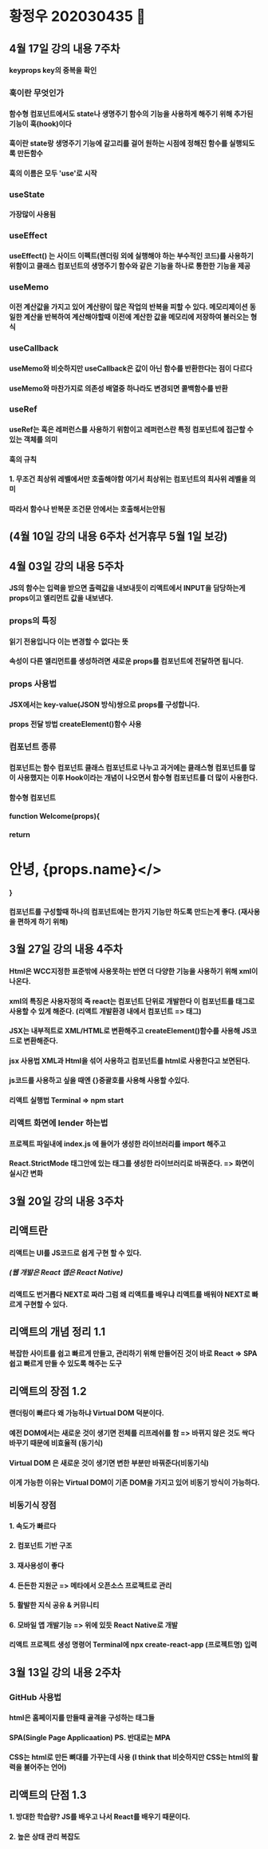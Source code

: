 # 황정우 202030435 🔔
## 4월 17일 강의 내용 7주차 
#### keyprops key의 중복을 확인

### 훅이란 무엇인가

#### 함수형 컴포넌트에서도 state나 생명주기 함수의 기능을 사용하게 해주기 위해 추가된 기능이 훅(hook)이다
#### 훅이란 state랑 생명주기 기능에 갈고리를 걸어 원하는 시점에 정해진 함수를 실행되도록 만든함수
#### 훅의 이름은 모두 'use'로 시작

### useState
#### 가장많이 사용됨

### useEffect 
#### useEffect() 는 사이드 이펙트(렌더링 외에 실행해야 하는 부수적인 코드)를 사용하기 위함이고 클래스 컴포넌트의 생명주기 함수와 같은 기능을 하나로 통한한 기능을 제공

### useMemo
#### 이전 계산값을 가지고 있어 계산량이 많은 작업의 반복을 피할 수 있다. 메모리제이션 동일한 계산을 반복하여 계산해야할때 이전에 계산한 값을 메모리에 저장하여 불러오는 형식

### useCallback
#### useMemo와 비슷하지만 useCallback은 값이 아닌 함수를 반환한다는 점이 다르다
#### useMemo와 마찬가지로 의존성 배열중 하나라도 변경되면 콜백함수를 반환 

### useRef
#### useRef는 훅은 레퍼런스를 사용하기 위함이고 레퍼런스란 특정 컴포넌트에 접근할 수 있는 객체를 의미

#### 훅의 규칙 
#### 1. 무조건 최상위 레벨에서만 호출해야함 여기서 최상위는 컴포넌트의 최사위 레벨을 의미
#### 따라서 함수나 반복문 조건문 안에서는 호출해서는안됨

## (4월 10일 강의 내용 6주차 선거휴무 5월 1일 보강)
## 4월 03일 강의 내용 5주차 

#### JS의 함수는 입력을 받으면 출력값을 내보내듯이 리액트에서 INPUT을 담당하는게 props이고 엘리먼트 값을 내보낸다.

### props의 특징
#### 읽기 전용입니다 이는 변경할 수 없다는 뜻
#### 속성이 다른 엘리먼트를 생성하려면 새로운 props를 컴포넌트에 전달하면 됩니다.

### props 사용법
 
#### JSX에서는 key-value(JSON 방식)쌍으로 props를 구성합니다.
#### props 전달 방법 createElement()함수 사용

### 컴포넌트 종류 
#### 컴포넌트는 함수 컴포넌트 클래스 컴포넌트로 나누고 과거에는 클래스형 컴포넌트를 많이 사용했지는 이후 Hook이라는 개념이 나오면서 함수형 컴포넌트를 더 많이 사용한다.

#### 함수형 컴포넌트 
#### function Welcome(props){
####        return <h1>안녕, {props.name}</>
#### }

#### 컴포넌트를 구성할때 하나의 컴포넌트에는 한가지 기능만 하도록 만드는게 좋다. (재사용을 편하게 하기 위해)


## 3월 27일 강의 내용 4주차 

#### Html은 WCC지정한 표준밖에 사용못하는 반면 더 다양한 기능을 사용하기 위해 xml이 나온다.

#### xml의 특징은 사용자정의 즉 react는 컴포넌트 단위로 개발한다 이 컴포넌트를 태그로 사용할 수 있게 해준다. (리액트 개발환경 내에서 컴포넌트 => 태그)
#### JSX는 내부적트로 XML/HTML로 변환해주고 createElement()함수를 사용해 JS코드로 변환해준다.

#### jsx 사용법 XML과 Html을 섞어 사용하고 컴포넌트를 html로 사용한다고 보면된다.
#### js코드를 사용하고 싶을 때엔 {}중괄호를 사용해 사용할 수있다.

#### 리액트 실행법 Terminal => npm start 
### 리액트 화면에 lender 하는법 
#### 프로젝트 파일내에 index.js 에 들어가 생성한 라이브러리를 import 해주고 
#### React.StrictMode 태그안에 있는 태그를 생성한 라이브러리로 바꿔준다. => 화면이 실시간 변화

## 3월 20일 강의 내용 3주차

## 리액트란 

####     리액트는 UI를 JS코드로 쉽게 구현 할 수 있다.
##### (웹 개발은 React 앱은 React Native)

#### 리액트도 번거롭다 NEXT로 짜라 그럼 왜 리액트를 배우냐 리액트를 배워야 NEXT로 빠르게 구현할 수 있다.

## 리액트의 개념 정리 1.1
#### 복잡한 사이트를 쉽고 빠르게 만들고, 관리하기 위해 만들어진 것이 바로 React => SPA 쉽고 빠르게 만들 수 있도록 해주는 도구 

## 리액트의 장점  1.2
#### 랜더링이 빠르다 왜 가능하냐 Virtual DOM 덕분이다.
#### 예전 DOM에서는 새로운 것이 생기면 전체를 리프레쉬를 함 => 바뀌지 않은 것도 싹다 바꾸기 때문에 비효율적 (동기식) 
#### Virtual DOM 은 새로운 것이 생기면 변한 부분만 바꿔준다(비동기식) 
#### 이게 가능한 이유는 Virtual DOM이 기존 DOM을 가지고 있어 비동기 방식이 가능하다.

### 비동기식 장점
#### 1. 속도가 빠르다 
#### 2. 컴포넌트 기반 구조 
#### 3. 재사용성이 좋다
#### 4. 든든한 지원군 => 메타에서 오픈소스 프로젝트로 관리
#### 5. 활발한 지식 공유 & 커뮤니티
#### 6. 모바일 앱 개발기능 => 위에 있듯 React Native로 개발

#### 리액트 프로젝트 생성 명령어 Terminal에 npx create-react-app (프로젝트명) 입력

## 3월 13일 강의 내용 2주차

### GitHub 사용법 

#### html은 홈페이지를 만들때 골격을 구성하는 태그들
#### SPA(Single Page Applicaation)  PS. 반대로는 MPA

#### CSS는 html로 만든 뼈대를 가꾸는데 사용 (I think that 비슷하지만 CSS는 html의 활력을 불어주는 언어)

## 리액트의 단점 1.3
#### 1. 방대한 학습량? JS를 배우고 나서 React를 배우기 때문이다.
#### 2. 높은 상태 관리 복잡도



